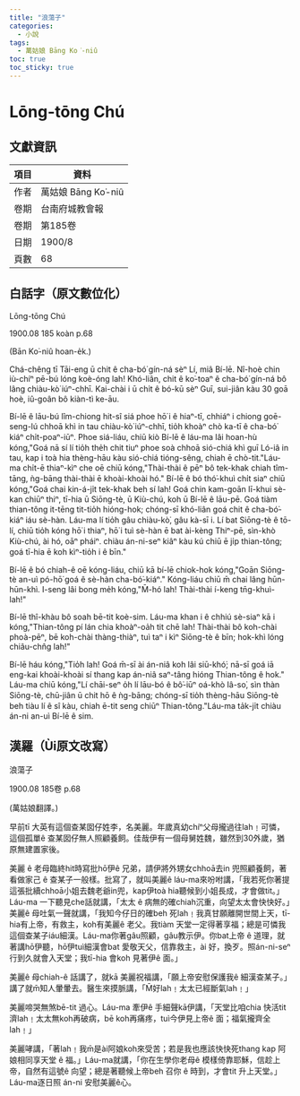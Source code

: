 ```yaml
---
title: "浪蕩子"
categories:
  - 小說
tags:
  - 萬姑娘 Bāng Ko͘-niû
toc: true
toc_sticky: true
---
```


# Lōng-tōng Chú

## 文獻資訊

| 項目 | 資料 |
|---|---|
| 作者 | 萬姑娘 Bāng Ko͘-niû |
| 卷期 | 台南府城教會報 |
| 卷期 | 第185卷 |
| 日期 | 1900/8 |
| 頁數 | 68 |

## 白話字（原文數位化）

Lōng-tōng Chú

1900.08 185 koàn p.68

(Bān Ko͘-niû hoan-e̍k.)

Chá-chêng tī Tāi-eng ū chit ê cha-bó͘ gín-ná sèⁿ Lí, miâ Bí-lē. Nî-hoè chin iù-chíⁿ pē-bú lóng koè-óng lah! Khó-liân, chit ê ko͘-toaⁿ ê cha-bó͘ gín-ná bô lâng chiàu-kò͘ iúⁿ-chhī. Kai-chài i ū chi̍t ê bó-kū sèⁿ Guī, sui-jiân kàu 30 goā hoè, iû-goân bô kiàn-tì ke-āu.

Bí-lē ê lāu-bú lîm-chiong hit-sî siá phoe hō͘ i ê hiaⁿ-tī, chhiáⁿ i chiong goē-seng-lú chhoā khì in tau chiàu-kò͘ iúⁿ-chhī, tio̍h khoàⁿ chò ka-tī ê cha-bó͘ kiáⁿ chi̍t-poaⁿ-iūⁿ. Phoe siá-liáu, chiū kiò Bí-lē ê láu-ma lâi hoan-hù kóng,"Goá nā sí lí tio̍h the̍h chit tiuⁿ phoe soà chhoā sió-chiá khì guī Ló-iâ in tau, kap i toà hia thèng-hāu kàu sió-chiá tióng-sêng, chiah ē chò-tit."Láu-ma chi̍t-ē thiaⁿ-kìⁿ che oē chiū kóng,"Thài-thài ê pēⁿ bô tek-khak chiah tîm-tāng, ǹg-bāng thài-thài ē khoài-khoài hó." Bí-lē ê bó thó͘-khuì chi̍t siaⁿ chiū kóng,"Goá chai kin-á-ji̍t tek-khak beh sí lah! Goá chin kam-goān lī-khui sè-kan chiūⁿ thiⁿ, tī-hia ū Siōng-tè, ū Kiù-chú, koh ū Bí-lē ê lāu-pē. Goá tiàm thian-tông it-tēng tit-tio̍h hióng-hok; chóng-sī khó-liân goá chit ê cha-bó͘-kiáⁿ iáu sè-hàn. Láu-ma lí tio̍h gâu chiàu-kò͘, gâu kà-sī i. Lí bat Siōng-tè ê tō-lí, chiū tio̍h kóng hō͘ i thiaⁿ, hō͘ i tuì sè-hàn ē bat ài-kèng Thiⁿ-pē, sìn-khò Kiù-chú, ài hó, oāⁿ pháiⁿ. chiàu án-ni-seⁿ kiâⁿ kàu kú chiū ē ji̍p thian-tông; goá tī-hia ē koh kìⁿ-tio̍h i ê bīn."

Bí-lē ê bó chiah-ê oē kóng-liáu, chiū kā bí-lē chiok-hok kóng,"Goān Siōng-tè an-uì pó-hō͘ goá ê sè-hàn cha-bó͘-kiáⁿ." Kóng-liáu chiū m̄ chai lâng hūn-hūn-khì. I-seng lâi bong me̍h kóng,"M̄-hó lah! Thài-thài í-keng tn̄g-khuì-lah!"

Bí-lē thî-khàu bô soah bē-tit koè-sim. Láu-ma khan i ê chhiú sè-siaⁿ kā i kóng,"Thian-tông pí lán chia khoàⁿ-oa̍h tit chē lah! Thài-thài bô koh-chài phoà-pēⁿ, bē koh-chài thàng-thiàⁿ, tuì taⁿ i kìⁿ Siōng-tè ê bīn; hok-khì lóng chiâu-chn̂g lah!"

Bí-lē háu kóng,"Tio̍h lah! Goá m̄-sī ài án-niâ koh lâi siū-khó͘; nā-sī goá iā eng-kai khoài-khoài sí thang kap án-niâ saⁿ-tâng hióng Thian-tông ê hok." Láu-ma chiū kóng,"Lí chāi-seⁿ o̍h lí lāu-bó ê bô͘-iūⁿ oá-khò Iâ-so͘, sìn thàn Siōng-tè, chū-jiân ū chit hō ê ǹg-bāng; chóng-sī tio̍h thèng-hāu Siōng-tè beh tiàu lí ê sî kàu, chiah ē-tit seng chiūⁿ Thian-tông."Láu-ma ta̍k-ji̍t chiàu án-ni an-uì Bí-lē ê sim.

## 漢羅（Ùi原文改寫）

浪蕩子

1900.08 185卷 p.68

(萬姑娘翻譯。)

早前tī 大英有這個查某囡仔姓李，名美麗。年歲真幼chíⁿ父母攏過往lah﹗可憐，這個孤單ê 查某囡仔無人照顧養飼。佳哉伊有一個母舅姓魏，雖然到30外歲，猶原無建置家後。

美麗 ê 老母臨終hit時寫批hō͘伊ê 兄弟，請伊將外甥女chhoā去in 兜照顧養飼，著看做家己 ê 查某子一般樣。批寫了，就叫美麗ê láu-ma來吩咐講，「我若死你著提這張批續chhoā小姐去魏老爺in兜，kap伊toà hia聽候到小姐長成，才會做tit。」Láu-ma 一下聽見che話就講，「太太 ê 病無的確chiah沉重，向望太太會快快好。」美麗ê 母吐氣一聲就講，「我知今仔日的確beh 死lah﹗我真甘願離開世間上天，tī-hia有上帝，有救主，koh有美麗ê 老父。我tiàm 天堂一定得著享福；總是可憐我這個查某子iáu細漢。Láu-ma你著gâu照顧，gâu教示伊。你bat上帝 ê 道理，就著講hō͘伊聽，hō͘伊tuì細漢會bat 愛敬天父，信靠救主，ài 好，換歹。照án-ni-seⁿ 行到久就會入天堂；我tī-hia 會koh 見著伊ê 面。」

美麗ê 母chiah-ê 話講了，就kā 美麗祝福講，「願上帝安慰保護我ê 細漢查某子。」講了就m̄知人暈暈去。醫生來摸脈講，「M̄好lah﹗太太已經斷氣lah﹗」

美麗啼哭無煞bē-tit 過心。Láu-ma 牽伊ê 手細聲kā伊講，「天堂比咱chia 快活tit濟lah﹗太太無koh再破病，bē koh再痛疼，tuì今伊見上帝ê 面；福氣攏齊全lah﹗」

美麗哮講，「著lah﹗我m̄是ài阿娘koh來受苦；若是我也應該快快死thang kap 阿娘相同享天堂 ê 福。」Láu-ma就講，「你在生學你老母ê 模樣倚靠耶穌，信趁上帝，自然有這號ê 向望；總是著聽候上帝beh 召你 ê 時到，才會tit 升上天堂。」Láu-ma逐日照 án-ni 安慰美麗ê心。
